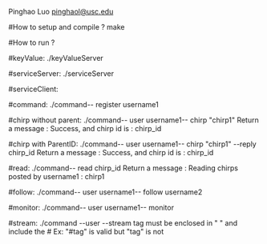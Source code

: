 Pinghao Luo pinghaol@usc.edu

#How to setup and compile ? make

#How to run ?

#keyValue: ./keyValueServer

#serviceServer: ./serviceServer

#serviceClient:

#command: ./command-- register username1

#chirp without parent: ./command-- user username1-- chirp "chirp1"
    Return a message : Success, and chirp id is : chirp_id

#chirp with ParentID: ./command-- user username1-- chirp "chirp1" --reply chirp_id
    Return a message : Success, and chirp id is : chirp_id

#read: ./command-- read chirp_id
    Return a message : Reading chirps posted by username1 : chirp1

#follow: ./command-- user username1-- follow username2

#monitor: ./command-- user username1-- monitor

#stream: ./command --user <username> --stream <tag>
    tag must be enclosed in " " and include the #
    Ex: "#tag" is valid but "tag" is not
